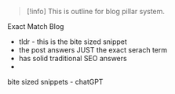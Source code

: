 > [!info] 
>  This is outline for blog pillar system.

Exact Match Blog

- tldr - this is the bite sized snippet
- the post answers JUST the exact serach term
- has solid traditional SEO answers
- 
bite sized snippets - chatGPT